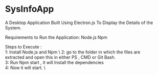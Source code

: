 # SysInfoApp
A Desktop Application Built Using Electron.js To Display the Details of the System.
  
 Requirements to Run the Application:
  Node.js
  Npm


Steps to Execute : \
 1: Install Node.js and Npm \ 
 2: go to the folder in which the files are extracted and open this in either PS , CMD or Git Bash. \
 3: Run Npm start , it will Install the dependencies \
 4: Now it will start. \
